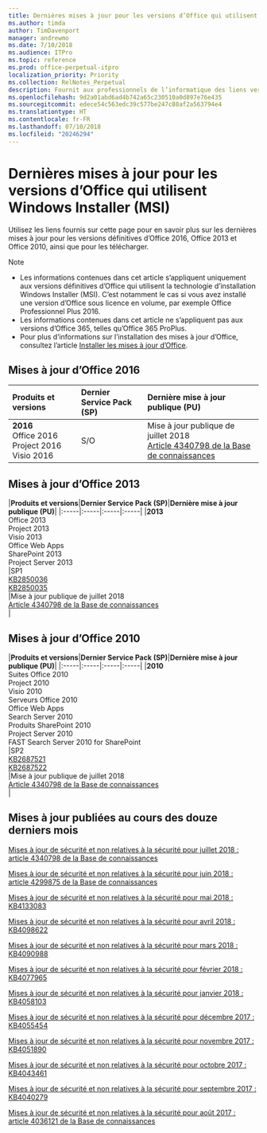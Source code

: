 ```yaml
---
title: Dernières mises à jour pour les versions d’Office qui utilisent Windows Installer (MSI)
ms.author: timda
author: TimDavenport
manager: andrewmo
ms.date: 7/10/2018
ms.audience: ITPro
ms.topic: reference
ms.prod: office-perpetual-itpro
localization_priority: Priority
ms.collection: RelNotes_Perpetual
description: Fournit aux professionnels de l’informatique des liens vers les dernières informations sur les mises à jour pour les versions définitives d’Office 2016, Office 2013 et Office 2010
ms.openlocfilehash: 9d2a01abd6ad4b742a65c230510a0d897e76e435
ms.sourcegitcommit: edece54c563edc39c577be247c88af2a563794e4
ms.translationtype: HT
ms.contentlocale: fr-FR
ms.lasthandoff: 07/10/2018
ms.locfileid: "20246294"
---
```

# <a name="latest-updates-for-versions-of-office-that-use-windows-installer-msi"></a>Dernières mises à jour pour les versions d’Office qui utilisent Windows Installer (MSI)

Utilisez les liens fournis sur cette page pour en savoir plus sur les dernières mises à jour pour les versions définitives d’Office 2016, Office 2013 et Office 2010, ainsi que pour les télécharger.
  
 
> [!NOTE]
> - Les informations contenues dans cet article s’appliquent uniquement aux versions définitives d’Office qui utilisent la technologie d’installation Windows Installer (MSI). C’est notamment le cas si vous avez installé une version d’Office sous licence en volume, par exemple Office Professionnel Plus 2016.
> - Les informations contenues dans cet article ne s’appliquent pas aux versions d’Office 365, telles qu’Office 365 ProPlus.
> - Pour plus d’informations sur l’installation des mises à jour d’Office, consultez l’article [Installer les mises à jour d’Office](https://support.office.com/article/2ab296f3-7f03-43a2-8e50-46de917611c5). 


## <a name="office-2016-updates"></a>Mises à jour d’Office 2016

|**Produits et versions**|**Dernier Service Pack (SP)**|**Dernière mise à jour publique (PU)**|
|:-----|:-----|:-----|
|**2016** <br/> Office 2016  <br/> Project 2016  <br/> Visio 2016  <br/> |S/O  <br/> |Mise à jour publique de juillet 2018  <br/> [Article 4340798 de la Base de connaissances](https://support.microsoft.com/fr-FR/help/4340798) <br/> |
   
## <a name="office-2013-updates"></a>Mises à jour d’Office 2013

|**Produits et versions**|**Dernier Service Pack (SP)**|**Dernière mise à jour publique (PU)**|
|:-----|:-----|:-----|:-----|
|**2013** <br/> Office 2013  <br/> Project 2013  <br/> Visio 2013  <br/> Office Web Apps  <br/> SharePoint 2013  <br/> Project Server 2013  <br/> |SP1 <br/> [KB2850036](https://support.microsoft.com/kb/2850036) <br/>[KB2850035](https://support.microsoft.com/kb/2850035) <br/> |Mise à jour publique de juillet 2018  <br/> [Article 4340798 de la Base de connaissances](https://support.microsoft.com/fr-FR/help/4340798) <br/> |
   
## <a name="office-2010-updates"></a>Mises à jour d’Office 2010

|**Produits et versions**|**Dernier Service Pack (SP)**|**Dernière mise à jour publique (PU)**|
|:-----|:-----|:-----|:-----|
|**2010** <br/> Suites Office 2010  <br/> Project 2010  <br/> Visio 2010  <br/> Serveurs Office 2010  <br/> Office Web Apps  <br/> Search Server 2010  <br/> Produits SharePoint 2010  <br/> Project Server 2010  <br/> FAST Search Server 2010 for SharePoint  <br/> |SP2 <br/>[KB2687521](https://support.microsoft.com/kb/2687521) <br/> [KB2687522](https://support.microsoft.com/kb/2687522) <br/> |Mise à jour publique de juillet 2018 <br/>[Article 4340798 de la Base de connaissances](https://support.microsoft.com/fr-FR/help/4340798) <br/>|
   

   
## <a name="updates-released-in-past-12-months"></a>Mises à jour publiées au cours des douze derniers mois

[Mises à jour de sécurité et non relatives à la sécurité pour juillet 2018 : article 4340798 de la Base de connaissances](https://support.microsoft.com/help/4340798)   

[Mises à jour de sécurité et non relatives à la sécurité pour juin 2018 : article 4299875 de la Base de connaissances](https://support.microsoft.com/help/4299875)  

[Mises à jour de sécurité et non relatives à la sécurité pour mai 2018 : KB4133083 ](https://support.microsoft.com/fr-FR/help/4133083)
  
[Mises à jour de sécurité et non relatives à la sécurité pour avril 2018 : KB4098622](https://support.microsoft.com/fr-FR/help/4098622) 
  
[Mises à jour de sécurité et non relatives à la sécurité pour mars 2018 : KB4090988](https://support.microsoft.com/fr-FR/help/4090988)  
  
[Mises à jour de sécurité et non relatives à la sécurité pour février 2018 : KB4077965](https://support.microsoft.com/help/4077965)  
  
[Mises à jour de sécurité et non relatives à la sécurité pour janvier 2018 : KB4058103](https://support.microsoft.com/help/4058103)   
  
[Mises à jour de sécurité et non relatives à la sécurité pour décembre 2017 : KB4055454](https://support.microsoft.com/help/4055454)   
  
[Mises à jour de sécurité et non relatives à la sécurité pour novembre 2017 : KB4051890](https://support.microsoft.com/help/4051890)   
  
[Mises à jour de sécurité et non relatives à la sécurité pour octobre 2017 : KB4043461](https://support.microsoft.com/help/4043461)   
  
[Mises à jour de sécurité et non relatives à la sécurité pour septembre 2017 : KB4040279](https://support.microsoft.com/help/4040279)   
  
[Mises à jour de sécurité et non relatives à la sécurité pour août 2017 : article 4036121 de la Base de connaissances](https://support.microsoft.com/help/4036121)   
  

   
  
